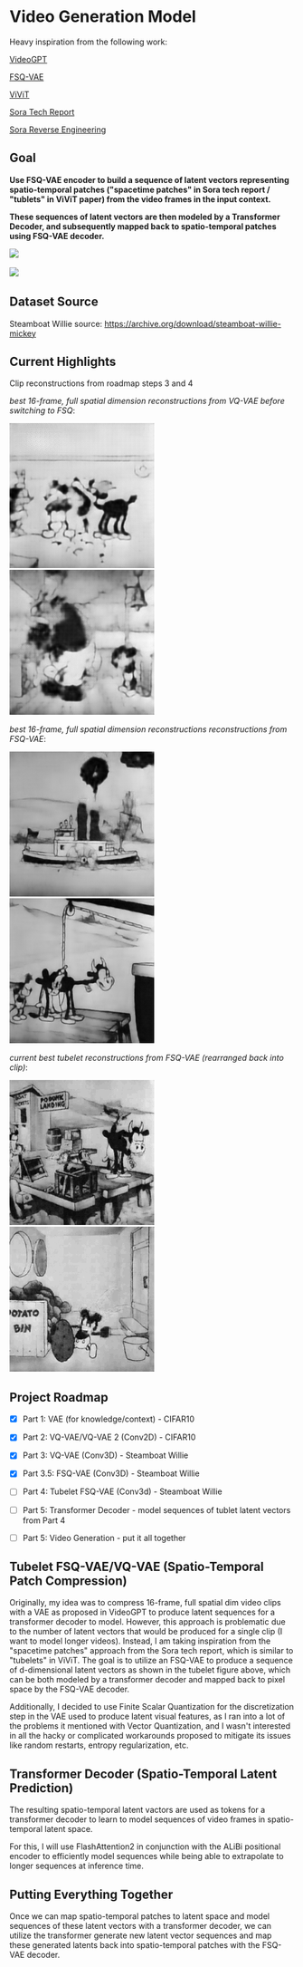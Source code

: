 # Video Generation Model
Heavy inspiration from the following work:

[VideoGPT](https://github.com/wilson1yan/VideoGPT)

[FSQ-VAE](https://arxiv.org/abs/2309.15505)

[ViViT](https://arxiv.org/pdf/2103.15691.pdf)

[Sora Tech Report](https://openai.com/research/video-generation-models-as-world-simulators)

[Sora Reverse Engineering](https://arxiv.org/abs/2402.17177)

## Goal

**Use FSQ-VAE encoder to build a sequence of latent vectors representing spatio-temporal patches
("spacetime patches" in Sora tech report / "tublets" in ViViT paper) from the video frames in the input context.**

**These sequences of latent vectors are then modeled by a Transformer Decoder, and subsequently mapped back
to spatio-temporal patches using FSQ-VAE decoder.**

![](https://images.openai.com/blob/1d2955dd-9d05-4f33-b346-be531d2a7737/figure-patches.png?trim=0,0,0,0&width=2600)

![](https://i.imgur.com/9G7QTfV.png)

## Dataset Source
Steamboat Willie source: https://archive.org/download/steamboat-willie-mickey

## Current Highlights
Clip reconstructions from roadmap steps 3 and 4

*best 16-frame, full spatial dimension reconstructions from VQ-VAE before switching to FSQ*:

![](assets/wooing-infatuation-93-1.gif)
![](assets/wooing-infatuation-93-2.gif)

*best 16-frame, full spatial dimension reconstructions reconstructions from FSQ-VAE*:

![](assets/super_snowball_23_1.gif)
![](assets/super_snowball_23_2.gif)

*current best tubelet reconstructions from FSQ-VAE (rearranged back into clip)*:

![](assets/maple_mousse_23_1.GIF)
![](assets/maple_mousse_23_2.GIF)


## Project Roadmap

- [X] Part 1: VAE (for knowledge/context) - CIFAR10

- [X] Part 2: VQ-VAE/VQ-VAE 2 (Conv2D) - CIFAR10

- [X] Part 3: VQ-VAE (Conv3D) - Steamboat Willie

- [X] Part 3.5: FSQ-VAE (Conv3D) - Steamboat Willie

- [ ] Part 4: Tubelet FSQ-VAE (Conv3d) - Steamboat Willie

- [ ] Part 5: Transformer Decoder - model sequences of tublet latent vectors from Part 4

- [ ] Part 5: Video Generation - put it all together

## Tubelet FSQ-VAE/VQ-VAE (Spatio-Temporal Patch Compression)
Originally, my idea was to compress 16-frame, full spatial dim video clips with a VAE as proposed in VideoGPT
to produce latent sequences for a transformer decoder to model. However, this approach is problematic due to the
number of latent vectors that would be produced for a single clip (I want to model longer videos). Instead, I am taking
inspiration from the "spacetime patches" approach from the Sora tech report, which is similar to "tubelets"
in ViViT. The goal is to utilize an FSQ-VAE to produce a sequence of d-dimensional latent vectors as shown in the
tubelet figure above, which can be both modeled by a transformer decoder and mapped back to pixel space by the FSQ-VAE decoder.

Additionally, I decided to use Finite Scalar Quantization for the discretization step in the VAE used to produce latent visual
features, as I ran into a lot of the problems it mentioned with Vector Quantization, and I wasn't interested in all the hacky
or complicated workarounds proposed to mitigate its issues like random restarts, entropy regularization, etc.

## Transformer Decoder (Spatio-Temporal Latent Prediction)
The resulting spatio-temporal latent vactors are used as tokens for a transformer decoder to learn to model sequences of
video frames in spatio-temporal latent space.

For this, I will use FlashAttention2 in conjunction with the ALiBi positional encoder to efficiently model sequences while
being able to extrapolate to longer sequences at inference time. 

## Putting Everything Together
Once we can map spatio-temporal patches to latent space and model sequences of these latent vectors with a transformer
decoder, we can utilize the transformer generate new latent vector sequences and map these generated latents back into
spatio-temporal patches with the FSQ-VAE decoder.
